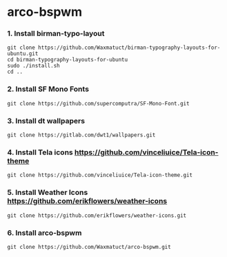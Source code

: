# arco-bspwm

### 1. Install birman-typo-layout

`git clone https://github.com/Waxmatuct/birman-typography-layouts-for-ubuntu.git`\
`cd birman-typography-layouts-for-ubuntu`\
`sudo ./install.sh`\
`cd ..`

### 2. Install SF Mono Fonts

`git clone https://github.com/supercomputra/SF-Mono-Font.git`

### 3. Install dt wallpapers

`git clone https://gitlab.com/dwt1/wallpapers.git`

### 4. Install Tela icons https://github.com/vinceliuice/Tela-icon-theme

`git clone https://github.com/vinceliuice/Tela-icon-theme.git`

### 5. Install Weather Icons https://github.com/erikflowers/weather-icons

`git clone https://github.com/erikflowers/weather-icons.git`

### 6. Install arco-bspwm

`git clone https://github.com/Waxmatuct/arco-bspwm.git`
